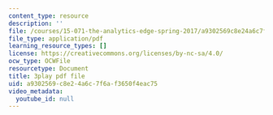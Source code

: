 ```yaml
---
content_type: resource
description: ''
file: /courses/15-071-the-analytics-edge-spring-2017/a9302569c8e24a6c7f6af3650f4eac75_f-EN4QySwAs.pdf
file_type: application/pdf
learning_resource_types: []
license: https://creativecommons.org/licenses/by-nc-sa/4.0/
ocw_type: OCWFile
resourcetype: Document
title: 3play pdf file
uid: a9302569-c8e2-4a6c-7f6a-f3650f4eac75
video_metadata:
  youtube_id: null
---
```

